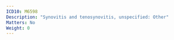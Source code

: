 ```yaml
---
ICD10: M6598
Description: "Synovitis and tenosynovitis, unspecified: Other"
Matters: No
Weight: 0
---
```

